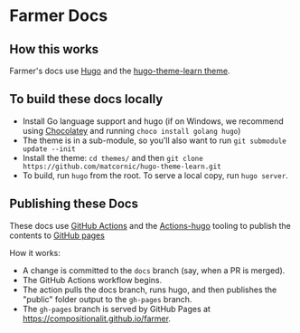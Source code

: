 # Farmer Docs

## How this works

Farmer's docs use [Hugo](https://gohugo.io/) and the [hugo-theme-learn theme](https://github.com/matcornic/hugo-theme-learn).

## To build these docs locally

* Install Go language support and hugo (if on Windows, we recommend using [Chocolatey](https://chocolatey.org/) and running `choco install golang hugo`)
* The theme is in a sub-module, so you'll also want to run `git submodule update --init`
* Install the theme: `cd themes/` and then `git clone https://github.com/matcornic/hugo-theme-learn.git`
* To build, run `hugo` from the root. To serve a local copy, run `hugo server`.

## Publishing these Docs

These docs use [GitHub Actions](https://github.com/features/actions) and the [Actions-hugo](https://github.com/peaceiris/actions-hugo) tooling to publish the contents to [GitHub pages](https://pages.github.com/)

How it works:

* A change is committed to the `docs` branch (say, when a PR is merged).
* The GitHub Actions workflow begins. 
* The action pulls the docs branch, runs hugo, and then publishes the "public" folder output to the `gh-pages` branch.
* The `gh-pages` branch is served by GitHub Pages at https://compositionalit.github.io/farmer.
